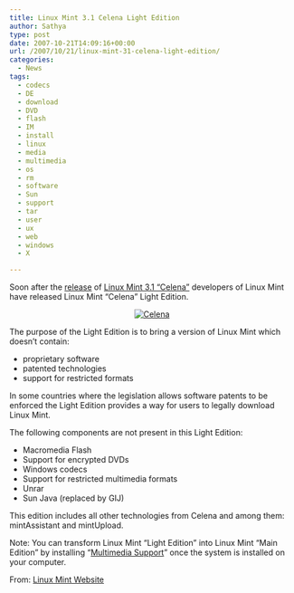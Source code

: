 ```yaml
---
title: Linux Mint 3.1 Celena Light Edition
author: Sathya
type: post
date: 2007-10-21T14:09:16+00:00
url: /2007/10/21/linux-mint-31-celena-light-edition/
categories:
  - News
tags:
  - codecs
  - DE
  - download
  - DVD
  - flash
  - IM
  - install
  - linux
  - media
  - multimedia
  - os
  - rm
  - software
  - Sun
  - support
  - tar
  - user
  - ux
  - web
  - windows
  - X

---
```

Soon after the [release][1] of [Linux Mint 3.1 &#8220;Celena&#8221;][2] developers of Linux Mint have released Linux Mint &#8220;Celena&#8221; Light Edition.

<a href="http://sathyasays.com/wp-content/uploads/2007/10/celena.png" rel="lightbox" title="Celena"></a>

<p style="text-align: center">
  <a href="http://sathyasays.com/wp-content/uploads/2007/10/celena.png" rel="lightbox" title="Celena"><img src="http://sathyasays.com/wp-content/uploads/2007/10/celena.png" alt="Celena" /></a>
</p>

The purpose of the Light Edition is to bring a version of Linux Mint which doesn&#8217;t contain:

  * proprietary software
  * patented technologies
  * support for restricted formats

In some countries where the legislation allows software patents to be enforced the Light Edition provides a way for users to legally download Linux Mint.

The following components are not present in this Light Edition:

  * Macromedia Flash
  * Support for encrypted DVDs
  * Windows codecs
  * Support for restricted multimedia formats
  * Unrar
  * Sun Java (replaced by GIJ)

This edition includes all other technologies from Celena and among them: mintAssistant and mintUpload.

Note: You can transform Linux Mint &#8220;Light Edition&#8221; into Linux Mint &#8220;Main Edition&#8221; by installing &#8220;[Multimedia Support][3]&#8221; once the system is installed on your computer.

From: [Linux Mint Website][4]

 [1]: http://sathyasays.com/2007/10/21/linux-mint-31-celena/
 [2]: http://linuxmint.com/celena.html
 [3]: http://linuxmint.com/software/?sec=item&id=50
 [4]: http://linuxmint.com/celena-light.html